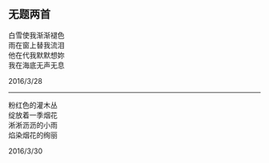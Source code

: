 ## 无题两首
白雪使我渐渐褪色 <br>
雨在窗上替我流泪 <br>
他在代我默默想妳 <br>
我在海底无声无息 <br>

2016/3/28 <br>

---
粉红色的灌木丛 <br>
绽放着一季烟花 <br>
淅淅沥沥的小雨 <br>
焰染烟花的绚丽 <br>

2016/3/30 <br>
